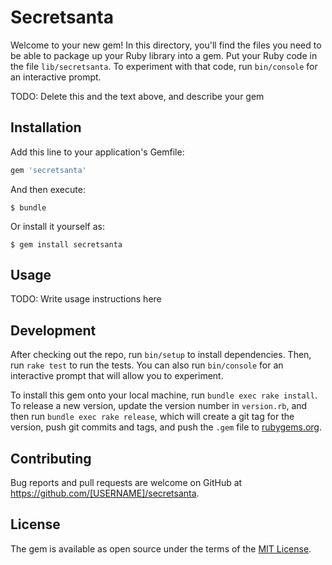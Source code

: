 # Secretsanta

Welcome to your new gem! In this directory, you'll find the files you need to be able to package up your Ruby library into a gem. Put your Ruby code in the file `lib/secretsanta`. To experiment with that code, run `bin/console` for an interactive prompt.

TODO: Delete this and the text above, and describe your gem

## Installation

Add this line to your application's Gemfile:

```ruby
gem 'secretsanta'
```

And then execute:

    $ bundle

Or install it yourself as:

    $ gem install secretsanta

## Usage

TODO: Write usage instructions here

## Development

After checking out the repo, run `bin/setup` to install dependencies. Then, run `rake test` to run the tests. You can also run `bin/console` for an interactive prompt that will allow you to experiment.

To install this gem onto your local machine, run `bundle exec rake install`. To release a new version, update the version number in `version.rb`, and then run `bundle exec rake release`, which will create a git tag for the version, push git commits and tags, and push the `.gem` file to [rubygems.org](https://rubygems.org).

## Contributing

Bug reports and pull requests are welcome on GitHub at https://github.com/[USERNAME]/secretsanta.

## License

The gem is available as open source under the terms of the [MIT License](https://opensource.org/licenses/MIT).
